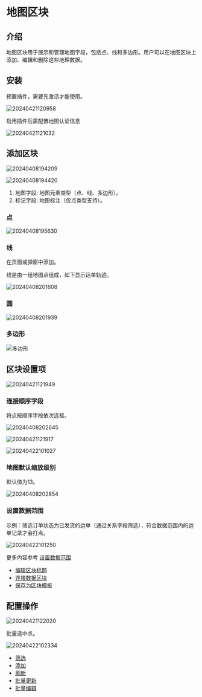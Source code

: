 # 地图区块

<PluginInfo name="block-map"></PluginInfo>

## 介绍

地图区块用于展示和管理地图字段，包括点、线和多边形。用户可以在地图区块上添加、编辑和删除这些地理数据。

## 安装

预置插件，需要先激活才能使用。

![20240421120958](https://nocobase-docs.oss-cn-beijing.aliyuncs.com/20240421120958.png)

启用插件后需配置地图认证信息

![20240421121032](https://nocobase-docs.oss-cn-beijing.aliyuncs.com/20240421121032.png)

## 添加区块

![20240408194209](https://nocobase-docs.oss-cn-beijing.aliyuncs.com/20240408194209.png)

![20240408194420](https://nocobase-docs.oss-cn-beijing.aliyuncs.com/20240408194420.png)

1. 地图字段: 地图元素类型（点、线、多边形）。
2. 标记字段: 地图标注（仅点类型支持）。

### 点

![20240408195630](https://nocobase-docs.oss-cn-beijing.aliyuncs.com/20240408195630.png)

### 线

在页面或弹窗中添加。

线是由一组地图点组成，如下显示运单轨迹。

![20240408201608](https://nocobase-docs.oss-cn-beijing.aliyuncs.com/20240408201608.png)

### 圆

![20240408201939](https://nocobase-docs.oss-cn-beijing.aliyuncs.com/20240408201939.png)

### 多边形

![多边形](https://nocobase-docs.oss-cn-beijing.aliyuncs.com/20240408200546.png)

## 区块设置项

![20240421121949](https://nocobase-docs.oss-cn-beijing.aliyuncs.com/20240421121949.png)

### 连接顺序字段

将点按顺序字段依次连接。

![20240408202645](https://nocobase-docs.oss-cn-beijing.aliyuncs.com/20240408202645.png)

![20240421121917](https://nocobase-docs.oss-cn-beijing.aliyuncs.com/20240421121917.png)

![20240422101027](https://nocobase-docs.oss-cn-beijing.aliyuncs.com/20240422101027.png)

### 地图默认缩放级别

默认值为13。

![20240408202854](https://nocobase-docs.oss-cn-beijing.aliyuncs.com/20240408202854.png)

### 设置数据范围

示例：筛选订单状态为已发货的运单（通过关系字段筛选），符合数据范围内的运单记录才会打点。

![20240422101250](https://nocobase-docs.oss-cn-beijing.aliyuncs.com/20240422101250.png)

更多内容参考 [设置数据范围](/handbook/ui/blocks/block-settings/data-scope)


- [编辑区块标题](/handbook/ui/blocks/block-settings/block-title)
- [连接数据区块](/handbook/ui/blocks/block-settings/connect-block)
- [保存为区块模板](/handbook/ui/blocks/block-settings/block-template)

## 配置操作

![20240421122020](https://nocobase-docs.oss-cn-beijing.aliyuncs.com/20240421122020.png)

批量选中点。

![20240422102334](https://nocobase-docs.oss-cn-beijing.aliyuncs.com/20240422102334.gif)

- [筛选](/handbook/ui/actions/types/filter)
- [添加](/handbook/ui/actions/types/add-new)
- [刷新](/handbook/ui/actions/types/refresh)
- [批量更新](/handbook/action-bulk-update)
- [批量编辑](/handbook/action-bulk-edit)